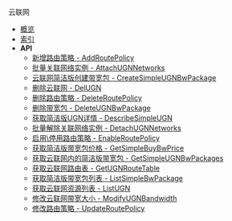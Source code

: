 <div class="sidebar_title icon__ugn">云联网</div>


- [概览](api/ugn-api/README.md)
- [索引](api/ugn-api/index.md)
- **API**
    - [新增路由策略 - AddRoutePolicy](api/ugn-api/add_route_policy)
    - [批量关联网络实例 - AttachUGNNetworks](api/ugn-api/attach_ugn_networks)
    - [云联网简洁版创建带宽包 - CreateSimpleUGNBwPackage](api/ugn-api/create_simple_ugn_bw_package)
    - [删除云联网 - DelUGN](api/ugn-api/del_ugn)
    - [删除路由策略 - DeleteRoutePolicy](api/ugn-api/delete_route_policy)
    - [删除带宽包 - DeleteUGNBwPackage](api/ugn-api/delete_ugn_bw_package)
    - [获取简洁版UGN详情 - DescribeSimpleUGN](api/ugn-api/describe_simple_ugn)
    - [批量解除关联网络实例 - DetachUGNNetworks](api/ugn-api/detach_ugn_networks)
    - [启用\停用路由策略 - EnableRoutePolicy](api/ugn-api/enable_route_policy)
    - [获取简洁版带宽包价格 - GetSimpleBuyBwPrice](api/ugn-api/get_simple_buy_bw_price)
    - [获取云联网内的简洁版带宽包 - GetSimpleUGNBwPackages](api/ugn-api/get_simple_ugn_bw_packages)
    - [获取云联网路由表 - GetUGNRouteTable](api/ugn-api/get_ugn_route_table)
    - [获取简洁版带宽包列表 - ListSimpleBwPackage](api/ugn-api/list_simple_bw_package)
    - [获取云联网资源列表 - ListUGN](api/ugn-api/list_ugn)
    - [修改云联网带宽大小 - ModifyUGNBandwidth](api/ugn-api/modify_ugn_bandwidth)
    - [修改路由策略 - UpdateRoutePolicy](api/ugn-api/update_route_policy)
